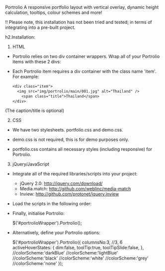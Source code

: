 Portrolio
A responsive portfolio layout with vertical overlay, dynamic height calculation, tooltips, colour schemes and more!

!! Please note, this installation has not been tried and tested; in terms of integrating into a pre-built project.

h2.Installation:

1) HTML

  - Portrolio relies on two div container wrappers. Wrap all of your Portrolio items with these 2 divs:

      <div class="portrolio" id="portrolioWrapper">
        <div class="portrolioInnerWrapper"> 

  - Each Portrolio item requires a div container with the class name 'item'. For example:

        <div class="item">
          <img src="img/portrolio/main/001.jpg" alt="Thailand" />
            <span class="title">Thailand</span>
        </div>

  (The caption/title is optional)
  


2) CSS

  - We have two stylesheets. portfolio.css and demo.css. 

  - demo.css is not required, this is for demo purposes only.
  - portfolio.css contains all necessary styles (including responsive) for Portrolio.
  


3) jQuery/JavaScript 

  - Integrate all of the required libraries/scripts into your project:
    - jQuery 2.0: http://jquery.com/download/
    - Media.match: http://github.com/weblinc/media-match
    - Inview: http://github.com/protonet/jquery.inview


  - Load the scripts in the following order:

    <script type="text/javascript" src="js/jquery-2.0.3.min.js"></script>
    <script type="text/javascript" src="js/jquery.inview.min.js"></script>
    <script type="text/javascript" src="js/media.match.min.js"></script>
    <script type="text/javascript" src="js/portrolio.1.1.1.min.js"></script>


  - Finally, initialise Portrolio:

      $('#portrolioWrapper').Portrolio();


  - Alternatively, define your Portrolio options:

      $('#portrolioWrapper').Portrolio({
        columnsNo:3, //3, 6
  			activeHoverStates: {
					dim:false,
					toolTip:true,
					toolTipSlide:false,
				},
				//colorScheme:'darkBlue'
				//colorScheme:'lightBlue'
				//colorScheme:'black'
				//colorScheme:'white'
				//colorScheme:'grey'
				//colorScheme:'none'
      });

